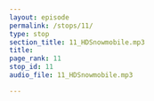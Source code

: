 ```yaml
---
layout: episode
permalink: /stops/11/
type: stop
section_title: 11_HDSnowmobile.mp3
title: 
page_rank: 11
stop_id: 11
audio_file: 11_HDSnowmobile.mp3

---
```

